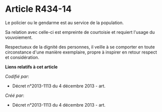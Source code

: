 # Article R434-14

Le policier ou le gendarme est au service de la population.

Sa relation avec celle-ci est empreinte de courtoisie et requiert l'usage du vouvoiement.

Respectueux de la dignité des personnes, il veille à se comporter en toute circonstance d'une manière exemplaire, propre à
inspirer en retour respect et considération.

**Liens relatifs à cet article**

_Codifié par_:

  - Décret n°2013-1113 du 4 décembre 2013 - art.

_Créé par_:

  - Décret n°2013-1113 du 4 décembre 2013 - art.
